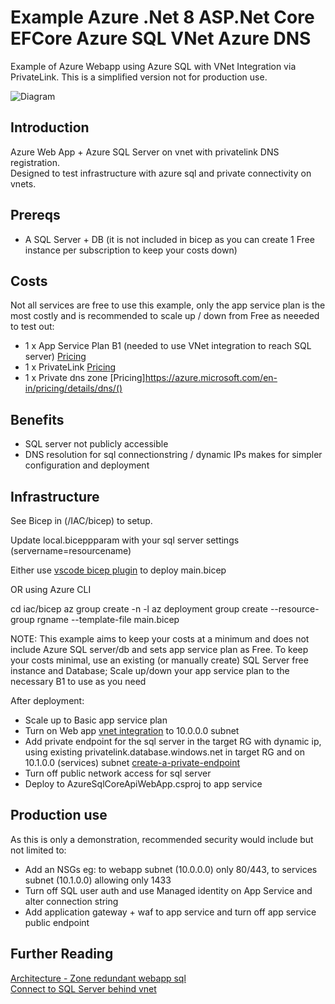 ﻿# Example Azure .Net 8 ASP.Net Core EFCore Azure SQL VNet Azure DNS

Example of Azure Webapp using Azure SQL with VNet Integration via PrivateLink.
This is a simplified version not for production use.

![Diagram](https://blog.paynter.tech/wp-content/uploads/2024/04/WebApp-AGWAFv1-Azure-SQL-PrivateLink.drawio-1.png)


## Introduction

Azure Web App + Azure SQL Server on vnet with privatelink DNS registration.\
Designed to test infrastructure with azure sql and private connectivity on vnets.


## Prereqs

- A SQL Server + DB (it is not included in bicep as you can create 1 Free instance per subscription to keep your costs down)


## Costs

Not all services are free to use this example, only the app service plan is the most costly and is recommended to scale up / down from Free as neeeded to test out:

- 1 x App Service Plan B1 (needed to use VNet integration to reach SQL server) [Pricing](https://azure.microsoft.com/en-us/pricing/details/app-service/windows/)
- 1 x PrivateLink [Pricing](https://azure.microsoft.com/en-us/pricing/details/private-link/)
- 1 x Private dns zone [Pricing]https://azure.microsoft.com/en-in/pricing/details/dns/()


## Benefits

- SQL server not publicly accessible
- DNS resolution for sql connectionstring / dynamic IPs makes for simpler configuration and deployment 


## Infrastructure

See Bicep in (/IAC/bicep) to setup. 

Update local.biceppparam with your sql server settings (servername=resourcename)

Either use [vscode bicep plugin](https://marketplace.visualstudio.com/items?itemName=ms-azuretools.vscode-bicep) to deploy main.bicep

OR using Azure CLI

cd iac/bicep
az group create -n <rgname> -l <location>
az deployment group create --resource-group rgname --template-file main.bicep

NOTE: This example aims to keep your costs at a minimum and does not include Azure SQL server/db and sets app service plan as Free.
To keep your costs minimal, use an existing (or manually create) SQL Server free instance and Database; Scale up/down your app service plan to the necessary B1 to use as you need

After deployment:

- Scale up to Basic app service plan 
- Turn on Web app [vnet integration](https://learn.microsoft.com/en-us/azure/app-service/configure-vnet-integration-enable) to 10.0.0.0 subnet
- Add private endpoint for the sql server in the target RG with dynamic ip, using existing privatelink.database.windows.net in target RG and on 10.1.0.0 (services) subnet [create-a-private-endpoint](https://learn.microsoft.com/en-us/azure/private-link/create-private-endpoint-portal?tabs=dynamic-ip#create-a-private-endpoint)
- Turn off public network access for sql server
- Deploy to AzureSqlCoreApiWebApp.csproj to app service


## Production use

As this is only a demonstration, recommended security would include but not limited to:

- Add an NSGs eg: to webapp subnet (10.0.0.0) only 80/443, to services subnet (10.1.0.0) allowing only 1433
- Turn off SQL user auth and use Managed identity on App Service and alter connection string
- Add application gateway + waf to app service and turn off app service public endpoint


## Further Reading

[Architecture - Zone redundant webapp sql](https://learn.microsoft.com/en-us/azure/architecture/web-apps/app-service/architectures/baseline-zone-redundant)\
[Connect to SQL Server behind vnet](https://learn.microsoft.com/en-us/azure/app-service/tutorial-dotnetcore-sqldb-app#how-do-i-connect-to-the-azure-sql-database-server-thats-secured-behind-the-virtual-network-with-other-tools)